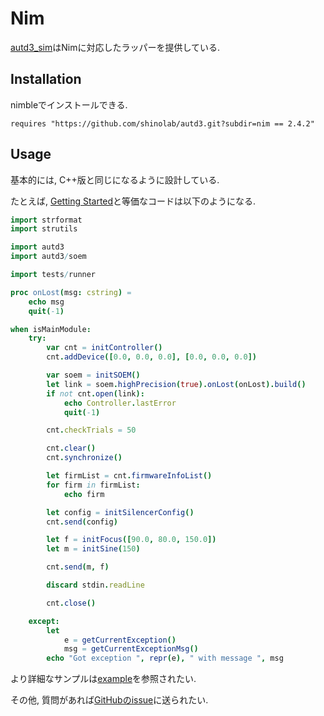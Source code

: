 # Nim

[autd3_sim](https://github.com/shinolab/autd3/tree/master/nim)はNimに対応したラッパーを提供している.

## Installation

nimbleでインストールできる.

```
requires "https://github.com/shinolab/autd3.git?subdir=nim == 2.4.2"
```

## Usage

基本的には, C++版と同じになるように設計している.

たとえば, [Getting Started](../Users_Manual/getting_started.md)と等価なコードは以下のようになる.

```nim
import strformat
import strutils

import autd3
import autd3/soem

import tests/runner

proc onLost(msg: cstring) =
    echo msg
    quit(-1)

when isMainModule:
    try:
        var cnt = initController()
        cnt.addDevice([0.0, 0.0, 0.0], [0.0, 0.0, 0.0])

        var soem = initSOEM()
        let link = soem.highPrecision(true).onLost(onLost).build()
        if not cnt.open(link):
            echo Controller.lastError
            quit(-1)

        cnt.checkTrials = 50

        cnt.clear()
        cnt.synchronize()

        let firmList = cnt.firmwareInfoList()
        for firm in firmList:
            echo firm

        let config = initSilencerConfig()
        cnt.send(config)

        let f = initFocus([90.0, 80.0, 150.0])
        let m = initSine(150)

        cnt.send(m, f)

        discard stdin.readLine

        cnt.close()

    except:
        let
            e = getCurrentException()
            msg = getCurrentExceptionMsg()
        echo "Got exception ", repr(e), " with message ", msg

```

より詳細なサンプルは[example](https://github.com/shinolab/autd3/tree/master/nim/examples)を参照されたい.

その他, 質問があれば[GitHubのissue](https://github.com/shinolab/autd3/issues)に送られたい.
